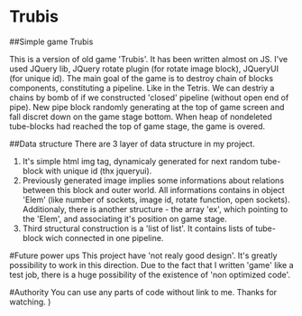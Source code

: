 # Trubis
##Simple game Trubis

This is a version of old game 'Trubis'.
It has been written almost on JS. 
I've used JQuery lib, JQuery rotate plugin (for rotate image block), JQueryUI (for unique id).
The main goal of the game is to destroy chain of blocks components, constituting a pipeline. Like in the Tetris.
We can destriy a chains by bomb of if we constructed 'closed' pipeline (without open end of pipe).
New pipe block randomly generating at the top of game screen and fall discret down on the game stage bottom.
When heap of nondeleted tube-blocks had reached the top of game stage, the game is overed. 


##Data structure
There are 3 layer of data structure in my project.
  1. It's simple html img tag, dynamicaly generated for next random tube-block with unique id (thx jqueryui).
  2. Previously generated image implies some informations about relations between this block and outer world. 
All informations contains in object 'Elem' (like number of sockets, image id, rotate function, open sockets). 
Additionaly, there is another structure - the array 'ex', which pointing to the 'Elem', and associating it's position on game stage.
  3. Third structural construction is a 'list of list'. It contains lists of tube-block wich connected in one pipeline.

#Future power ups
This project have 'not realy good design'. It's greatly possibility to work in this direction.
Due to the fact that I written 'game' like a test job, there is a huge possibility of the existence of 'non optimized code'.

#Authority
You can use any parts of code without link to me.
Thanks for watching. )
